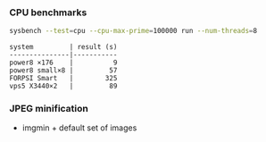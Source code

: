 ### CPU benchmarks

```bash
sysbench --test=cpu --cpu-max-prime=100000 run --num-threads=8
```

```
system         | result (s)
---------------|-----------
power8 ×176    |          9
power8 small×8 |         57
FORPSI Smart   |        325
vps5 X3440×2   |         89

```


### JPEG minification

- imgmin + default set of images

